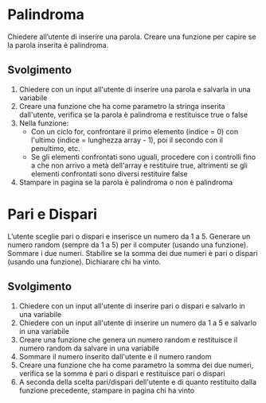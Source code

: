 # Palindroma

Chiedere all’utente di inserire una parola. Creare una funzione per capire se la parola inserita è palindroma.

## Svolgimento
1. Chiedere con un input all'utente di inserire una parola e salvarla in una variabile
2. Creare una funzione che ha come parametro la stringa inserita dall'utente, verifica se la parola è palindroma e restituisce true o false
3. Nella funzione:
    - Con un ciclo for, confrontare il primo elemento (indice = 0) con l'ultimo (indice = lunghezza array - 1), poi il secondo con il penultimo, etc.
    - Se gli elementi confrontati sono uguali, procedere con i controlli fino a che non arrivo a metà dell'array e restituire true, altrimenti se gli elementi confrontati sono diversi restituire false
4. Stampare in pagina se la parola è palindroma o non è palindroma

# Pari e Dispari

L’utente sceglie pari o dispari e inserisce un numero da 1 a 5. Generare un numero random (sempre da 1 a 5) per il computer (usando una funzione). Sommare i due numeri. Stabilire se la somma dei due numeri è pari o dispari (usando una funzione). Dichiarare chi ha vinto.

## Svolgimento
1. Chiedere con un input all'utente di inserire pari o dispari e salvarlo in una variabile
2. Chiedere con un input all'utente di inserire un numero da 1 a 5 e salvarlo in una variabile
3. Creare una funzione che genera un numero random e restituisce il numero random da salvare in una variabile
4. Sommare il numero inserito dall'utente e il numero random
5. Creare una funzione che ha come parametro la somma dei due numeri, verifica se la somma è pari o dispari e restituisce pari o dispari
6. A seconda della scelta pari/dispari dell'utente e di quanto restituito dalla funzione precedente, stampare in pagina chi ha vinto